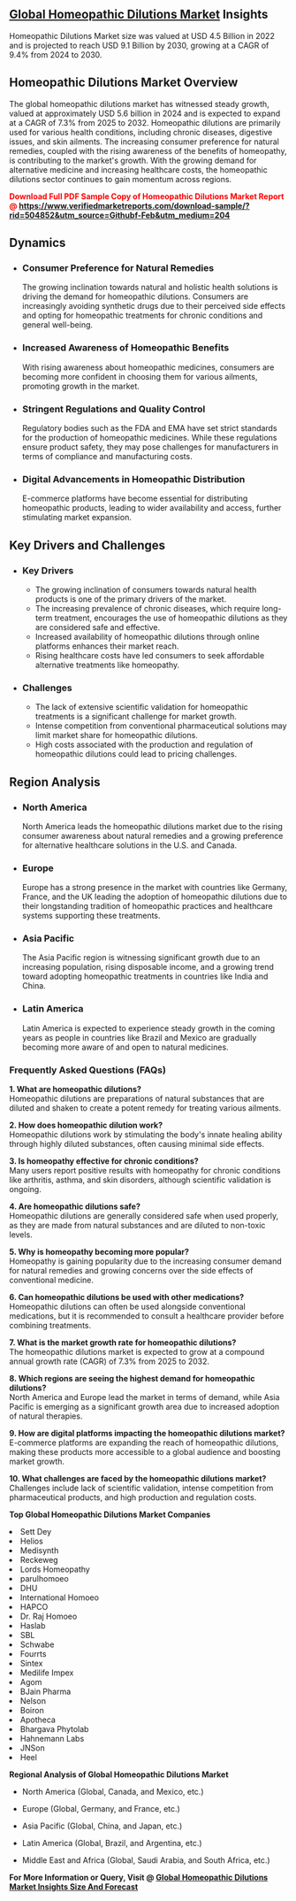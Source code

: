 <h2><a href="https://www.verifiedmarketreports.com/download-sample/?rid=504852&amp;utm_source=Githubf&amp;utm_medium=204" target="_blank">Global Homeopathic Dilutions Market</a> Insights</h2><p>Homeopathic Dilutions Market size was valued at USD 4.5 Billion in 2022 and is projected to reach USD 9.1 Billion by 2030, growing at a CAGR of 9.4% from 2024 to 2030.</p><p> <h2>Homeopathic Dilutions Market Overview</h2> <p>The global homeopathic dilutions market has witnessed steady growth, valued at approximately USD 5.6 billion in 2024 and is expected to expand at a CAGR of 7.3% from 2025 to 2032. Homeopathic dilutions are primarily used for various health conditions, including chronic diseases, digestive issues, and skin ailments. The increasing consumer preference for natural remedies, coupled with the rising awareness of the benefits of homeopathy, is contributing to the market's growth. With the growing demand for alternative medicine and increasing healthcare costs, the homeopathic dilutions sector continues to gain momentum across regions. <strong><p><span class=""><span style="color: #ff0000;"><strong>Download Full PDF Sample Copy of Homeopathic Dilutions Market Report</strong> @ </span><a href="https://www.verifiedmarketreports.com/download-sample/?rid=504852&amp;utm_source=Githubf-Feb&amp;utm_medium=204" target="_blank">https://www.verifiedmarketreports.com/download-sample/?rid=504852&amp;utm_source=Githubf-Feb&amp;utm_medium=204</a></span></p></strong></p> <h2>Dynamics</h2> <ul> <li><h3>Consumer Preference for Natural Remedies</h3> The growing inclination towards natural and holistic health solutions is driving the demand for homeopathic dilutions. Consumers are increasingly avoiding synthetic drugs due to their perceived side effects and opting for homeopathic treatments for chronic conditions and general well-being.</li> <li><h3>Increased Awareness of Homeopathic Benefits</h3> With rising awareness about homeopathic medicines, consumers are becoming more confident in choosing them for various ailments, promoting growth in the market.</li> <li><h3>Stringent Regulations and Quality Control</h3> Regulatory bodies such as the FDA and EMA have set strict standards for the production of homeopathic medicines. While these regulations ensure product safety, they may pose challenges for manufacturers in terms of compliance and manufacturing costs.</li> <li><h3>Digital Advancements in Homeopathic Distribution</h3> E-commerce platforms have become essential for distributing homeopathic products, leading to wider availability and access, further stimulating market expansion.</li> </ul> <h2>Key Drivers and Challenges</h2> <ul> <li><h3>Key Drivers</h3> <ul> <li>The growing inclination of consumers towards natural health products is one of the primary drivers of the market.</li> <li>The increasing prevalence of chronic diseases, which require long-term treatment, encourages the use of homeopathic dilutions as they are considered safe and effective.</li> <li>Increased availability of homeopathic dilutions through online platforms enhances their market reach.</li> <li>Rising healthcare costs have led consumers to seek affordable alternative treatments like homeopathy.</li> </ul> </li> <li><h3>Challenges</h3> <ul> <li>The lack of extensive scientific validation for homeopathic treatments is a significant challenge for market growth.</li> <li>Intense competition from conventional pharmaceutical solutions may limit market share for homeopathic dilutions.</li> <li>High costs associated with the production and regulation of homeopathic dilutions could lead to pricing challenges.</li> </ul> </li> </ul> <h2>Region Analysis</h2> <ul> <li><h3>North America</h3> North America leads the homeopathic dilutions market due to the rising consumer awareness about natural remedies and a growing preference for alternative healthcare solutions in the U.S. and Canada.</li> <li><h3>Europe</h3> Europe has a strong presence in the market with countries like Germany, France, and the UK leading the adoption of homeopathic dilutions due to their longstanding tradition of homeopathic practices and healthcare systems supporting these treatments.</li> <li><h3>Asia Pacific</h3> The Asia Pacific region is witnessing significant growth due to an increasing population, rising disposable income, and a growing trend toward adopting homeopathic treatments in countries like India and China.</li> <li><h3>Latin America</h3> Latin America is expected to experience steady growth in the coming years as people in countries like Brazil and Mexico are gradually becoming more aware of and open to natural medicines.</li> </ul> <h3>Frequently Asked Questions (FAQs)</h3> <p><strong>1. What are homeopathic dilutions?</strong><br>Homeopathic dilutions are preparations of natural substances that are diluted and shaken to create a potent remedy for treating various ailments.</p> <p><strong>2. How does homeopathic dilution work?</strong><br>Homeopathic dilutions work by stimulating the body's innate healing ability through highly diluted substances, often causing minimal side effects.</p> <p><strong>3. Is homeopathy effective for chronic conditions?</strong><br>Many users report positive results with homeopathy for chronic conditions like arthritis, asthma, and skin disorders, although scientific validation is ongoing.</p> <p><strong>4. Are homeopathic dilutions safe?</strong><br>Homeopathic dilutions are generally considered safe when used properly, as they are made from natural substances and are diluted to non-toxic levels.</p> <p><strong>5. Why is homeopathy becoming more popular?</strong><br>Homeopathy is gaining popularity due to the increasing consumer demand for natural remedies and growing concerns over the side effects of conventional medicine.</p> <p><strong>6. Can homeopathic dilutions be used with other medications?</strong><br>Homeopathic dilutions can often be used alongside conventional medications, but it is recommended to consult a healthcare provider before combining treatments.</p> <p><strong>7. What is the market growth rate for homeopathic dilutions?</strong><br>The homeopathic dilutions market is expected to grow at a compound annual growth rate (CAGR) of 7.3% from 2025 to 2032.</p> <p><strong>8. Which regions are seeing the highest demand for homeopathic dilutions?</strong><br>North America and Europe lead the market in terms of demand, while Asia Pacific is emerging as a significant growth area due to increased adoption of natural therapies.</p> <p><strong>9. How are digital platforms impacting the homeopathic dilutions market?</strong><br>E-commerce platforms are expanding the reach of homeopathic dilutions, making these products more accessible to a global audience and boosting market growth.</p> <p><strong>10. What challenges are faced by the homeopathic dilutions market?</strong><br>Challenges include lack of scientific validation, intense competition from pharmaceutical products, and high production and regulation costs.</p> </p><p><strong>Top Global Homeopathic Dilutions Market Companies</strong></p><div data-test-id=""><p><li>Sett Dey</li><li> Helios</li><li> Medisynth</li><li> Reckeweg</li><li> Lords Homeopathy</li><li> parulhomoeo</li><li> DHU</li><li> International Homoeo</li><li> HAPCO</li><li> Dr. Raj Homoeo</li><li> Haslab</li><li> SBL</li><li> Schwabe</li><li> Fourrts</li><li> Sintex</li><li> Medilife Impex</li><li> Agom</li><li> BJain Pharma</li><li> Nelson</li><li> Boiron</li><li> Apotheca</li><li> Bhargava Phytolab</li><li> Hahnemann Labs</li><li> JNSon</li><li> Heel</li></p><div><strong>Regional Analysis of&nbsp;Global Homeopathic Dilutions Market</strong></div><ul><li dir="ltr"><p dir="ltr">North America&nbsp;(Global, Canada, and Mexico, etc.)</p></li><li dir="ltr"><p dir="ltr">Europe (Global, Germany, and France, etc.)</p></li><li dir="ltr"><p dir="ltr">Asia Pacific&nbsp;(Global, China, and Japan, etc.)</p></li><li dir="ltr"><p dir="ltr">Latin America&nbsp;(Global, Brazil, and Argentina, etc.)</p></li><li dir="ltr">Middle East and Africa&nbsp;(Global, Saudi Arabia, and South Africa, etc.)</li></ul><p><strong>For More Information or Query, Visit @&nbsp;</strong><strong><a href="https://www.verifiedmarketreports.com/product/homeopathic-dilutions-market/?utm_source=Githubf&amp;utm_medium=204" target="_blank">Global Homeopathic Dilutions Market Insights Size And Forecast</a></strong></p></div>
